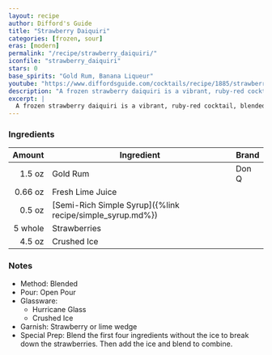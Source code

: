 ```yaml
---
layout: recipe
author: Difford's Guide
title: "Strawberry Daiquiri"
categories: [frozen, sour]
eras: [modern]
permalink: "/recipe/strawberry_daiquiri/"
iconfile: "strawberry_daiquiri"
stars: 0
base_spirits: "Gold Rum, Banana Liqueur"
youtube: "https://www.diffordsguide.com/cocktails/recipe/1885/strawberry-daiquiri-frozen"
description: "A frozen strawberry daiquiri is a vibrant, ruby-red cocktail, blended to a slushy consistency and characterized by the sweet, ripe flavor of strawberries balanced with a hint of tart lime and a kick of rum."
excerpt: |
  A frozen strawberry daiquiri is a vibrant, ruby-red cocktail, blended to a slushy consistency and characterized by the sweet, ripe flavor of strawberries balanced with a hint of tart lime and a kick of rum.
---
```


### Ingredients

|  Amount | Ingredient                                                | Brand |
| ------: | --------------------------------------------------------- | ----- |
|  1.5 oz | Gold Rum                                                  | Don Q |
| 0.66 oz | Fresh Lime Juice                                          |
|  0.5 oz | [Semi-Rich Simple Syrup]({%link recipe/simple_syrup.md%}) |
| 5 whole | Strawberries                                              |
|  4.5 oz | Crushed Ice                                               |

### Notes

- Method: Blended
- Pour: Open Pour
- Glassware:
  - Hurricane Glass
  - Crushed Ice
- Garnish: Strawberry or lime wedge
- Special Prep: Blend the first four ingredients without the ice to break down the strawberries. Then add the ice and blend to combine.
